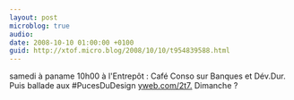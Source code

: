 ```yaml
---
layout: post
microblog: true
audio: 
date: 2008-10-10 01:00:00 +0100
guid: http://xtof.micro.blog/2008/10/10/t954839588.html
---
```

samedi à paname 10h00 à l'Entrepôt : Café Conso sur Banques et Dév.Dur.  Puis ballade aux #PucesDuDesign [yweb.com/2t7.](http://yweb.com/2t7.) Dimanche ?
